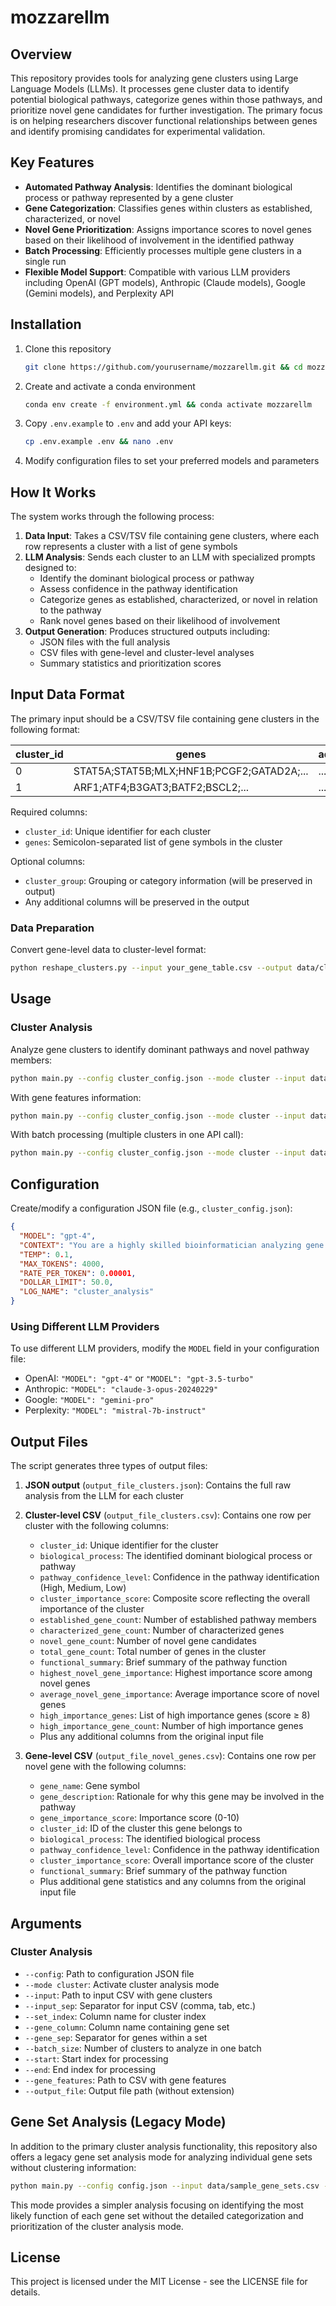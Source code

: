# mozzarellm

## Overview

This repository provides tools for analyzing gene clusters using Large Language Models (LLMs). It processes gene cluster data to identify potential biological pathways, categorize genes within those pathways, and prioritize novel gene candidates for further investigation. The primary focus is on helping researchers discover functional relationships between genes and identify promising candidates for experimental validation.

## Key Features

- **Automated Pathway Analysis**: Identifies the dominant biological process or pathway represented by a gene cluster
- **Gene Categorization**: Classifies genes within clusters as established, characterized, or novel
- **Novel Gene Prioritization**: Assigns importance scores to novel genes based on their likelihood of involvement in the identified pathway
- **Batch Processing**: Efficiently processes multiple gene clusters in a single run
- **Flexible Model Support**: Compatible with various LLM providers including OpenAI (GPT models), Anthropic (Claude models), Google (Gemini models), and Perplexity API

## Installation

1. Clone this repository
   ```bash
   git clone https://github.com/yourusername/mozzarellm.git && cd mozzarellm
   ```

2. Create and activate a conda environment
   ```bash
   conda env create -f environment.yml && conda activate mozzarellm
   ```

3. Copy `.env.example` to `.env` and add your API keys:
   ```bash
   cp .env.example .env && nano .env
   ```

4. Modify configuration files to set your preferred models and parameters

## How It Works

The system works through the following process:

1. **Data Input**: Takes a CSV/TSV file containing gene clusters, where each row represents a cluster with a list of gene symbols
2. **LLM Analysis**: Sends each cluster to an LLM with specialized prompts designed to:
   - Identify the dominant biological process or pathway
   - Assess confidence in the pathway identification
   - Categorize genes as established, characterized, or novel in relation to the pathway
   - Rank novel genes based on their likelihood of involvement
3. **Output Generation**: Produces structured outputs including:
   - JSON files with the full analysis
   - CSV files with gene-level and cluster-level analyses
   - Summary statistics and prioritization scores

## Input Data Format

The primary input should be a CSV/TSV file containing gene clusters in the following format:

| cluster_id | genes | additional_columns... |
|------------|-------|------------------------|
| 0 | STAT5A;STAT5B;MLX;HNF1B;PCGF2;GATAD2A;... | ... |
| 1 | ARF1;ATF4;B3GAT3;BATF2;BSCL2;... | ... |

Required columns:
- `cluster_id`: Unique identifier for each cluster
- `genes`: Semicolon-separated list of gene symbols in the cluster

Optional columns:
- `cluster_group`: Grouping or category information (will be preserved in output)
- Any additional columns will be preserved in the output

### Data Preparation

Convert gene-level data to cluster-level format:
```bash
python reshape_clusters.py --input your_gene_table.csv --output data/clusters.csv --sep "," --gene_col "gene_symbol" --cluster_col "cluster" --gene_sep ";" --additional_cols "cluster_group"
```

## Usage

### Cluster Analysis

Analyze gene clusters to identify dominant pathways and novel pathway members:

```bash
python main.py --config cluster_config.json --mode cluster --input data/sample_clusters.csv --input_sep "," --set_index "cluster_id" --gene_column "genes" --gene_sep ";" --start 0 --end 5 --output_file results/cluster_analysis
```

With gene features information:
```bash
python main.py --config cluster_config.json --mode cluster --input data/sample_clusters.csv --input_sep "," --set_index "cluster_id" --gene_column "genes" --gene_sep ";" --gene_features data/gene_features.csv --start 0 --end 5 --output_file results/cluster_analysis
```

With batch processing (multiple clusters in one API call):
```bash
python main.py --config cluster_config.json --mode cluster --input data/sample_clusters.csv --input_sep "," --set_index "cluster_id" --gene_column "genes" --gene_sep ";" --batch_size 3 --start 0 --end 5 --output_file results/cluster_analysis_batch
```

## Configuration

Create/modify a configuration JSON file (e.g., `cluster_config.json`):

```json
{
  "MODEL": "gpt-4",
  "CONTEXT": "You are a highly skilled bioinformatician analyzing gene clusters.",
  "TEMP": 0.1,
  "MAX_TOKENS": 4000,
  "RATE_PER_TOKEN": 0.00001,
  "DOLLAR_LIMIT": 50.0,
  "LOG_NAME": "cluster_analysis"
}
```

### Using Different LLM Providers

To use different LLM providers, modify the `MODEL` field in your configuration file:

- OpenAI: `"MODEL": "gpt-4"` or `"MODEL": "gpt-3.5-turbo"`
- Anthropic: `"MODEL": "claude-3-opus-20240229"`
- Google: `"MODEL": "gemini-pro"`
- Perplexity: `"MODEL": "mistral-7b-instruct"`

## Output Files

The script generates three types of output files:

1. **JSON output** (`output_file_clusters.json`): Contains the full raw analysis from the LLM for each cluster

2. **Cluster-level CSV** (`output_file_clusters.csv`): Contains one row per cluster with the following columns:
   - `cluster_id`: Unique identifier for the cluster
   - `biological_process`: The identified dominant biological process or pathway
   - `pathway_confidence_level`: Confidence in the pathway identification (High, Medium, Low)
   - `cluster_importance_score`: Composite score reflecting the overall importance of the cluster
   - `established_gene_count`: Number of established pathway members
   - `characterized_gene_count`: Number of characterized genes
   - `novel_gene_count`: Number of novel gene candidates
   - `total_gene_count`: Total number of genes in the cluster
   - `functional_summary`: Brief summary of the pathway function
   - `highest_novel_gene_importance`: Highest importance score among novel genes
   - `average_novel_gene_importance`: Average importance score of novel genes
   - `high_importance_genes`: List of high importance genes (score ≥ 8)
   - `high_importance_gene_count`: Number of high importance genes
   - Plus any additional columns from the original input file

3. **Gene-level CSV** (`output_file_novel_genes.csv`): Contains one row per novel gene with the following columns:
   - `gene_name`: Gene symbol
   - `gene_description`: Rationale for why this gene may be involved in the pathway
   - `gene_importance_score`: Importance score (0-10)
   - `cluster_id`: ID of the cluster this gene belongs to
   - `biological_process`: The identified biological process
   - `pathway_confidence_level`: Confidence in the pathway identification
   - `cluster_importance_score`: Overall importance score of the cluster
   - `functional_summary`: Brief summary of the pathway function
   - Plus additional gene statistics and any columns from the original input file

## Arguments

### Cluster Analysis
- `--config`: Path to configuration JSON file
- `--mode cluster`: Activate cluster analysis mode
- `--input`: Path to input CSV with gene clusters
- `--input_sep`: Separator for input CSV (comma, tab, etc.)
- `--set_index`: Column name for cluster index
- `--gene_column`: Column name containing gene set
- `--gene_sep`: Separator for genes within a set
- `--batch_size`: Number of clusters to analyze in one batch
- `--start`: Start index for processing
- `--end`: End index for processing
- `--gene_features`: Path to CSV with gene features
- `--output_file`: Output file path (without extension)

## Gene Set Analysis (Legacy Mode)

In addition to the primary cluster analysis functionality, this repository also offers a legacy gene set analysis mode for analyzing individual gene sets without clustering information:

```bash
python main.py --config config.json --input data/sample_gene_sets.csv --input_sep "," --gene_column "genes" --gene_sep ";" --start 0 --end 5 --initialize --output_file results/gene_analysis
```

This mode provides a simpler analysis focusing on identifying the most likely function of each gene set without the detailed categorization and prioritization of the cluster analysis mode.

## License

This project is licensed under the MIT License - see the LICENSE file for details.
